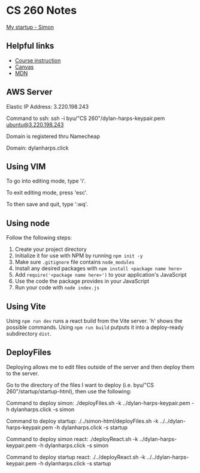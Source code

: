 # CS 260 Notes

[My startup - Simon](https://simon.cs260.click)

## Helpful links

- [Course instruction](https://github.com/webprogramming260)
- [Canvas](https://byu.instructure.com)
- [MDN](https://developer.mozilla.org)

## AWS Server
Elastic IP Address: 3.220.198.243

Command to ssh: ssh -i byu/"CS 260"/dylan-harps-keypair.pem ubuntu@3.220.198.243

Domain is registered thru Namecheap

Domain: dylanharps.click

## Using VIM
To go into editing mode, type 'i'.

To exit editing mode, press 'esc'.

To then save and quit, type ':wq'.

## Using node
Follow the following steps:
1. Create your project directory
2. Initialize it for use with NPM by running ```npm init -y```
3. Make sure ```.gitignore``` file contains ```node_modules```
4. Install any desired packages with ```npm install <package name here>```
5. Add ```require('<package name here>')``` to your application's JavaScript
6. Use the code the package provides in your JavaScript
7. Run your code with ```node index.js```

## Using Vite
Using ```npm run dev``` runs a react build from the Vite server.
'h' shows the possible commands.
Using ```npm run build``` putputs it into a deploy-ready subdirectory ```dist```.


## DeployFiles
Deploying allows me to edit files outside of the server and then deploy them to the server. 

Go to the directory of the files I want to deploy (i.e. byu/"CS 260"/startup/startup-html), then use the following:

Command to deploy simon: ./deployFiles.sh -k ../dylan-harps-keypair.pem -h dylanharps.click -s simon

Command to deploy startup: ./../simon-html/deployFiles.sh -k ../../dylan-harps-keypair.pem -h dylanharps.click -s startup

Command to deploy simon react: ./deployReact.sh -k ../dylan-harps-keypair.pem -h dylanharps.click -s simon

Command to deploy startup react: ./../deployReact.sh -k ../../dylan-harps-keypair.pem -h dylanharps.click -s startup
